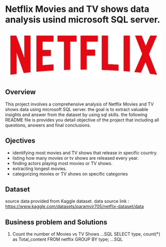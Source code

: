 # Netflix Movies and TV shows data analysis usind microsoft SQL server.

![Netflix Logo](https://github.com/KebedeNegewo2015/netflix_sql_project2/blob/main/Logonetflix.png)

## Overview

This project involves a comprehensive analysis of  Netflix Movies and TV shows data using microsoft SQL server.
the goal is to extract valuable insights and answer from the dataset by using sql skills.
the following README file is provides you detail objective of the project that including all questions, answers and 
final conclusions.


## Ojectives
- identifying most movies and TV shows that release in specific country.
- listing how many movies or tv shows are released every year.
- finding actors playing most movies or TV shows.
- extracting longest movies.
- categorizing movies or TV shows on specific categories

## Dataset

source data provided from Kaggle dataset.
data source link : https://www.kaggle.com/datasets/paramvir705/netflix-dataset/data 

## Business problem and Solutions
 1. Count the number of Movies vs TV Shows
...SQL	SELECT 
	type,
	count(*) as Total_content FROM netflix
	GROUP BY type;
 ...SQL

